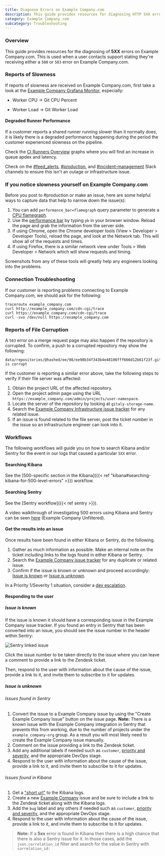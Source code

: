 ```yaml
---
title: Diagnose Errors on Example Company.com
description: This guide provides resources for diagnosing HTTP 5XX errors on Example Company.com.
category: Example Company.com
subcategory: Troubleshooting
---
```


### Overview

This guide provides resources for the diagnosing of **5XX** errors on Example Company.com. This is used when a user contacts support stating they're receiving either a `500` or `503` error on Example Company.com.

### Reports of Slowness

If reports of slowness are received on Example Company.com, first take a look at the [Example Company Grafana Monitor](https://dashboards.example_company.net/d/mnbqU9Smz/fleet-overview?orgId=1), especially:

- Worker CPU -> Git CPU Percent

- Worker Load -> Git Worker Load

#### Degraded Runner Performance

If a customer reports a shared runner running slower than it normally does, it is likely there is a degraded performance happening during the period the customer experienced slowness on the pipeline.

Check the [CI Runners Overview](https://dashboards.example_company.net/d/ci-runners-main/ci-runners-overview?orgId=1) graphs where you will find an increase in queue apdex and latency.

Check on the [#feed_alerts](https://example_company.slack.com/messages/C12RCNXK5), [#production](https://example_company.slack.com/messages/C101F3796), and [#incident-management](https://example_company.slack.com/messages/CB7P5CJS1) Slack channels to ensure this isn't an outage or infrastructure issue.

### If you notice slowness yourself on Example Company.com

Before you post to #production or make an issue, here are some helpful ways to capture data that help to narrow down the issue(s):

1. You can add `performance_bar=flamegraph` query parameter to generate a [CPU flamegraph](https://docs.example_company.com/ee/development/profiling.html#speedscope-flamegraphs).
1. Use the [performance bar](https://docs.example_company.com/ee/administration/monitoring/performance/performance_bar.html) by typing `pb` in your browser window.  Reload the page and grab the information from the server side.
1. If using Chrome, open the Chrome developer tools (View > Developer > Developer Tools), reload the page, and look at the Network tab.  This will show all of the requests and times.
1. If using Firefox, there is a similar network view under Tools > Web Developer > Network which will show requests and timing.

Screenshots from any of these tools will greatly help any engineers looking into the problems.

### Connection Troubleshooting

If our customer is reporting problems connecting to Example Company.com, we should ask for the following:

```shell
traceroute example_company.com
curl http://example_company.com/cdn-cgi/trace
curl https://example_company.com/cdn-cgi/trace
curl -svo /dev/null https://example_company.com
```

### Reports of File Corruption

A `503` error on a merge request page may also happen if the repository is corrupted. To confirm, a push to a corrupted repository may show the following:

```plaintext
data/repositories/@hashed/ee/98/ee98b34f343b4e48106fff666d12b61f23f.git/objects/f7/e7f4782) is corrupt
```

If the customer is reporting a similar error above, take the following steps to verify if their file server was affected:

1. Obtain the project URL of the affected repository.
1. Open the project admin page using the URL `https://example_company.com/admin/projects/user-namespace`.
1. Locate the server of the repository by looking at `gitaly-storage-name`.
1. Search the [Example Company Infrastructure issue tracker](https://example_company.com/example_company-com/gl-infra/infrastructure/issues) for any related issue.
1. If an issue is found related to the file server, post the ticket number in the issue so an infrastructure engineer can look into it.

### Workflows

The following workflows will guide you on how to search Kibana and/or Sentry for the event in our logs that caused a particular `5XX` error.

#### Searching Kibana

See the [500-specific section in the Kibana]({{< ref "kibana#searching-kibana-for-500-level-errors" >}}) workflow.

#### Searching Sentry

See the [Sentry workflow]({{< ref sentry >}}).

A video walkthrough of investigating 500 errors using Kibana and Sentry can be seen [here](https://youtu.be/o02t3V3vHMs) (Example Company Unfiltered).

#### Get the results into an issue

Once results have been found in either Kibana or Sentry, do the following.

1. Gather as much information as possible. Make an internal note on the ticket including links to the logs found in either Kibana or Sentry.
1. Search the [Example Company issue tracker](https://example_company.com/example_company-org/example_company) for any duplicate or related issue.
1. Confirm if the issue is known or unknown and proceed accordingly: [Issue is known](#issue-is-known) or [Issue is unknown](#issue-is-unknown).

In a Priority 1/Severity 1 situation, consider a [dev escalation](/handbook/engineering/development/processes/infra-dev-escalation/process/).

#### Responding to the user

##### Issue is known

If the issue is known it should have a corresponding issue in the Example Company issue tracker. If you found an entry in Sentry that has been converted into an issue, you should see the issue number in the header within Sentry:

![Sentry linked issue](/images/support/sentry-linked-issue.png)

Click the issue number to be taken directly to the issue where you can leave a comment to provide a link to the Zendesk ticket.

Then, respond to the user with information about the cause of the issue, provide a link to it, and invite them to subscribe to it for updates.

##### Issue is unknown

###### Issues found in Sentry

1. Convert the issue to a Example Company issue by using the "Create Example Company Issue" button on the issue page. **Note:** There is a known issue with the Example Company integration in Sentry that prevents this from working,
   due to the number of projects under the `example_company-org` group. As a result you will most likely need to create the Example Company issue manually.
1. Comment on the issue providing a link to the Zendesk ticket.
1. Add any additional labels if needed such as `customer`, [priority and severity](https://example_company.com/example_company-org/example_company-ce/blob/master/doc/development/contributing/issue_workflow.md#severity-labels), and the appropriate DevOps stage.
1. Respond to the user with information about the cause of the issue, provide a link to it, and invite them to subscribe to it for updates.

###### Issues found in Kibana

1. Get a ["short url"](https://www.elastic.co/guide/en/kibana/3.0/sharing-dashboards.html) to the Kibana logs.
1. Create a new [Example Company](https://example_company.com/example_company-org/example_company) issue and be sure to include a link to the Zendesk ticket along with the Kibana logs.
1. Add the `bug` label and any others if needed such as `customer`, [priority and severity](https://example_company.com/example_company-org/example_company-ce/blob/master/doc/development/contributing/issue_workflow.md#severity-labels), and the appropriate DevOps stage.
1. Respond to the user with information about the cause of the issue, provide a link to it, and invite them to subscribe to it for updates.

>**Note:** If a **5xx** error is found in Kibana then there is a high chance that there is also a Sentry issue for it. In those cases, add the `json.correlation_id` filter and search for the value in Sentry with `correlation_id:`
